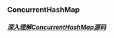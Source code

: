 ### ConcurrentHashMap
##### [深入理解ConcurrentHashMap源码][1]
[1]: https://blog.csdn.net/m0_37698652/article/details/98763413